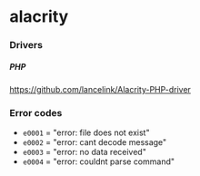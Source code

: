 # alacrity### Drivers##### PHPhttps://github.com/lancelink/Alacrity-PHP-driver### Error codes* `e0001` = "error: file does not exist"* `e0002` = "error: cant decode message"* `e0003` = "error: no data received"* `e0004` = "error: couldnt parse command"